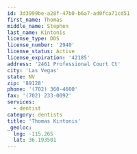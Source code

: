 ```yaml
---
id: 3d3999be-a28f-47b0-b6a7-ad0fca71cd51
first_name: Thomas
middle_name: Stephen
last_name: Kintonis
license_type: DDS
license_number: '2940'
license_status: Active
license_expiration: '42185'
address: '2461 Professional Court Ct'
city: 'Las Vegas'
state: NV
zip: '89128'
phone: '(702) 360-4600'
fax: '(702) 233-0092'
services:
  - dentist
category: dentists
title: 'Thomas Kintonis'
_geoloc:
  lng: -115.265
  lat: 36.193501
---
```

